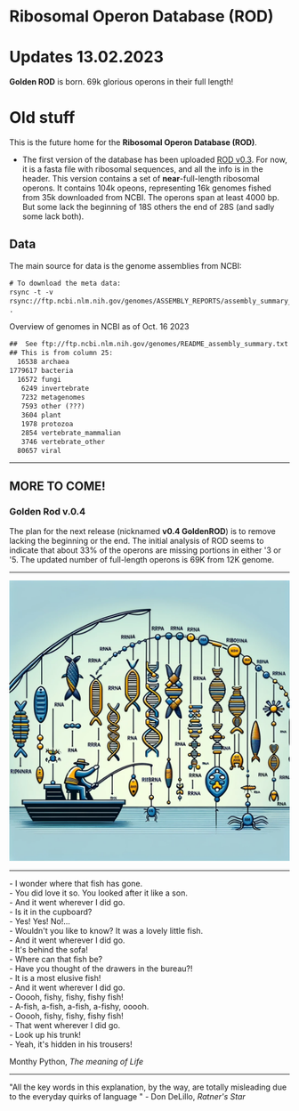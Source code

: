 #  Ribosomal Operon Database (ROD)

# Updates 13.02.2023 
**Golden ROD** is born. 69k glorious operons in their full length! 


# Old stuff
This is the future home for the **Ribosomal Operon Database (ROD)**.  
- The first version of the database has been uploaded [ROD v0.3](./ROD_v0.3.fasta.gz). For now, it is a fasta file with ribosomal sequences, and all the info is in the header. This version contains a set of **near**-full-length ribosomal operons. It contains 104k opeons, representing 16k genomes fished from 35k downloaded from NCBI. The operons span at least 4000 bp. But some lack the beginning of 18S others the end of 28S (and sadly some lack both). 

## Data 
The main source for data is the genome assemblies from NCBI: 
```
# To download the meta data: 
rsync -t -v rsync://ftp.ncbi.nlm.nih.gov/genomes/ASSEMBLY_REPORTS/assembly_summary_genbank.txt .
```

Overview of genomes in NCBI as of Oct. 16 2023

```
##  See ftp://ftp.ncbi.nlm.nih.gov/genomes/README_assembly_summary.txt
## This is from column 25: 
  16538 archaea
1779617 bacteria
  16572 fungi
   6249 invertebrate
   7232 metagenomes
   7593 other (???)
   3604 plant
   1978 protozoa
   2854 vertebrate_mammalian
   3746 vertebrate_other
  80657 viral
```

***
## MORE TO COME! 
### Golden Rod v.0.4

 The plan for the next release (nicknamed **v0.4 GoldenROD**) is to remove lacking the beginning or the end. 
The initial analysis of ROD seems to indicate that about 33% of the operons are missing portions in either '3 or '5. The updated number of full-length operons is 69K from 12K genome.
***
![](./Images/ROD.png)

---  
\- I wonder where that fish has gone.  
\- You did love it so. You looked after it like a son.  
\- And it went wherever I did go.  
\- Is it in the cupboard?  
\- Yes! Yes! No!...  
\- Wouldn't you like to know? It was a lovely little fish.  
\- And it went wherever I did go.  
\- It's behind the sofa!  
\- Where can that fish be?  
\- Have you thought of the drawers in the bureau?!  
\- It is a most elusive fish!  
\- And it went wherever I did go.  
\- Ooooh, fishy, fishy, fishy fish!  
\- A\-fish, a\-fish, a\-fish, a\-fishy, ooooh.  
\- Ooooh, fishy, fishy, fishy fish!  
\- That went wherever I did go.  
\- Look up his trunk!  
\- Yeah, it's hidden in his trousers!  

 Monthy Python, <i>The meaning of Life </i> 

--- 

"All the key words in this explanation, by the way, are totally misleading due to the everyday quirks of language " - Don DeLillo, <i> Ratner's Star </i>